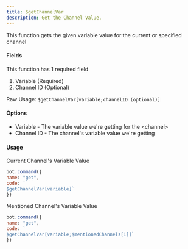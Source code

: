 ```yaml
---
title: $getChannelVar
description: Get the Channel Value.
---
```


This function gets the given variable value for the current or specified channel

#### Fields

This function has 1 required field

1. Variable \(Required\)
2. Channel ID \(Optional\)

Raw Usage: `$getChannelVar[variable;channelID (optional)]`

#### Options

* Variable - The variable value we're getting for the &lt;channel&gt;
* Channel ID - The channel's variable value we're getting

#### Usage

Current Channel's Variable Value

```javascript
bot.command({
name: "get", 
code: `
$getChannelVar[variable]`
})
```

Mentioned Channel's Variable Value

```javascript
bot.command({
name: "get", 
code: `
$getChannelVar[variable;$mentionedChannels[1]]`
})
```

